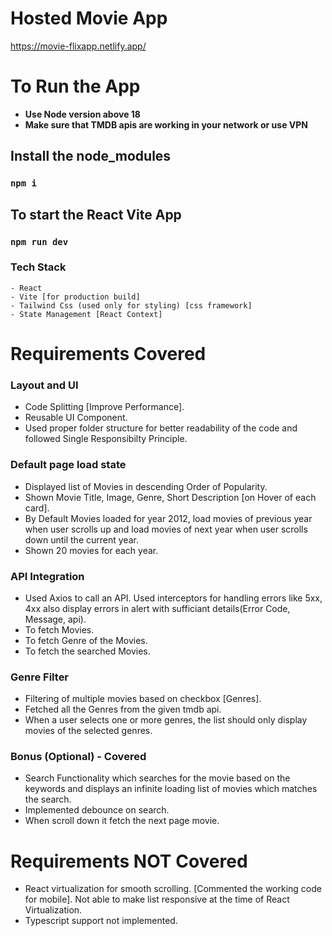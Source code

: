 # Hosted Movie App
https://movie-flixapp.netlify.app/

# To Run the App

- **Use Node version above 18**
- **Make sure that TMDB apis are working in your network or use VPN**

## Install the node_modules
### `npm i`


## To start the React Vite App
### `npm run dev`


### Tech Stack
```
- React
- Vite [for production build]
- Tailwind Css (used only for styling) [css framework]
- State Management [React Context]
```

# Requirements Covered

### Layout and UI
- Code Splitting [Improve Performance].
- Reusable UI Component.
- Used proper folder structure for better readability of the code and followed Single Responsibilty Principle.


### Default page load state
- Displayed list of Movies in descending Order of Popularity.
- Shown Movie Title, Image, Genre, Short Description [on Hover of each card].
- By Default Movies loaded for year 2012, load movies of previous year when user scrolls up and load movies of next year when user scrolls down until the current year.
- Shown 20 movies for each year.

### API Integration
- Used Axios to call an API. Used interceptors for handling errors like 5xx, 4xx also display errors in alert with sufficiant details(Error Code, Message, api).
- To fetch Movies.
- To fetch Genre of the Movies.
- To fetch the searched Movies.

### Genre Filter
- Filtering of multiple movies based on checkbox [Genres].
- Fetched all the Genres from the given tmdb api.
- When a user selects one or more genres, the list should only display movies of
the selected genres.

### Bonus (Optional) - Covered
- Search Functionality which searches for the movie based on the keywords and displays an infinite loading list of movies which matches the search.
- Implemented debounce on search.
- When scroll down it fetch the next page movie.


# Requirements NOT Covered
- React virtualization for smooth scrolling. [Commented the working code for mobile]. Not able to make list responsive at the time of React Virtualization.
- Typescript support not implemented.